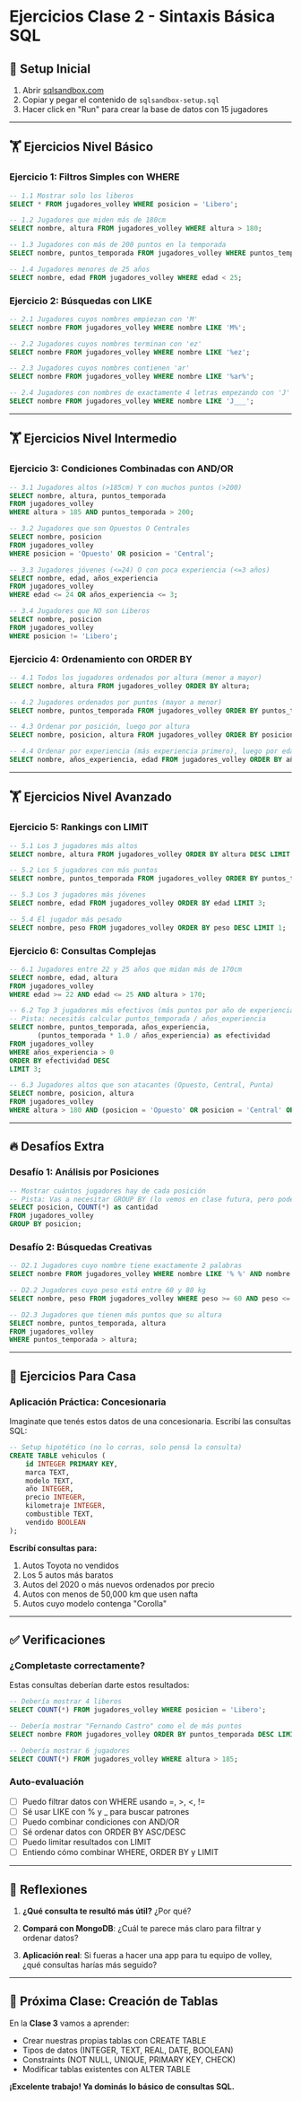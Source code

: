 # Ejercicios Clase 2 - Sintaxis Básica SQL

## 🚀 Setup Inicial
1. Abrir [sqlsandbox.com](https://sqlsandbox.com)
2. Copiar y pegar el contenido de `sqlsandbox-setup.sql`
3. Hacer click en "Run" para crear la base de datos con 15 jugadores

---

## 🏋️ Ejercicios Nivel Básico

### Ejercicio 1: Filtros Simples con WHERE
```sql
-- 1.1 Mostrar solo los liberos
SELECT * FROM jugadores_volley WHERE posicion = 'Libero';

-- 1.2 Jugadores que miden más de 180cm
SELECT nombre, altura FROM jugadores_volley WHERE altura > 180;

-- 1.3 Jugadores con más de 200 puntos en la temporada
SELECT nombre, puntos_temporada FROM jugadores_volley WHERE puntos_temporada > 200;

-- 1.4 Jugadores menores de 25 años
SELECT nombre, edad FROM jugadores_volley WHERE edad < 25;
```

### Ejercicio 2: Búsquedas con LIKE
```sql
-- 2.1 Jugadores cuyos nombres empiezan con 'M'
SELECT nombre FROM jugadores_volley WHERE nombre LIKE 'M%';

-- 2.2 Jugadores cuyos nombres terminan con 'ez'
SELECT nombre FROM jugadores_volley WHERE nombre LIKE '%ez';

-- 2.3 Jugadores cuyos nombres contienen 'ar'
SELECT nombre FROM jugadores_volley WHERE nombre LIKE '%ar%';

-- 2.4 Jugadores con nombres de exactamente 4 letras empezando con 'J'
SELECT nombre FROM jugadores_volley WHERE nombre LIKE 'J___';
```

---

## 🏋️ Ejercicios Nivel Intermedio

### Ejercicio 3: Condiciones Combinadas con AND/OR
```sql
-- 3.1 Jugadores altos (>185cm) Y con muchos puntos (>200)
SELECT nombre, altura, puntos_temporada 
FROM jugadores_volley 
WHERE altura > 185 AND puntos_temporada > 200;

-- 3.2 Jugadores que son Opuestos O Centrales
SELECT nombre, posicion 
FROM jugadores_volley 
WHERE posicion = 'Opuesto' OR posicion = 'Central';

-- 3.3 Jugadores jóvenes (<=24) O con poca experiencia (<=3 años)
SELECT nombre, edad, años_experiencia 
FROM jugadores_volley 
WHERE edad <= 24 OR años_experiencia <= 3;

-- 3.4 Jugadores que NO son Liberos
SELECT nombre, posicion 
FROM jugadores_volley 
WHERE posicion != 'Libero';
```

### Ejercicio 4: Ordenamiento con ORDER BY
```sql
-- 4.1 Todos los jugadores ordenados por altura (menor a mayor)
SELECT nombre, altura FROM jugadores_volley ORDER BY altura;

-- 4.2 Jugadores ordenados por puntos (mayor a menor)  
SELECT nombre, puntos_temporada FROM jugadores_volley ORDER BY puntos_temporada DESC;

-- 4.3 Ordenar por posición, luego por altura
SELECT nombre, posicion, altura FROM jugadores_volley ORDER BY posicion, altura DESC;

-- 4.4 Ordenar por experiencia (más experiencia primero), luego por edad
SELECT nombre, años_experiencia, edad FROM jugadores_volley ORDER BY años_experiencia DESC, edad;
```

---

## 🏋️ Ejercicios Nivel Avanzado

### Ejercicio 5: Rankings con LIMIT
```sql
-- 5.1 Los 3 jugadores más altos
SELECT nombre, altura FROM jugadores_volley ORDER BY altura DESC LIMIT 3;

-- 5.2 Los 5 jugadores con más puntos
SELECT nombre, puntos_temporada FROM jugadores_volley ORDER BY puntos_temporada DESC LIMIT 5;

-- 5.3 Los 3 jugadores más jóvenes
SELECT nombre, edad FROM jugadores_volley ORDER BY edad LIMIT 3;

-- 5.4 El jugador más pesado
SELECT nombre, peso FROM jugadores_volley ORDER BY peso DESC LIMIT 1;
```

### Ejercicio 6: Consultas Complejas
```sql
-- 6.1 Jugadores entre 22 y 25 años que midan más de 170cm
SELECT nombre, edad, altura 
FROM jugadores_volley 
WHERE edad >= 22 AND edad <= 25 AND altura > 170;

-- 6.2 Top 3 jugadores más efectivos (más puntos por año de experiencia)
-- Pista: necesitás calcular puntos_temporada / años_experiencia
SELECT nombre, puntos_temporada, años_experiencia,
       (puntos_temporada * 1.0 / años_experiencia) as efectividad
FROM jugadores_volley 
WHERE años_experiencia > 0
ORDER BY efectividad DESC 
LIMIT 3;

-- 6.3 Jugadores altos que son atacantes (Opuesto, Central, Punta)
SELECT nombre, posicion, altura 
FROM jugadores_volley 
WHERE altura > 180 AND (posicion = 'Opuesto' OR posicion = 'Central' OR posicion = 'Punta');
```

---

## 🔥 Desafíos Extra

### Desafío 1: Análisis por Posiciones
```sql
-- Mostrar cuántos jugadores hay de cada posición
-- Pista: Vas a necesitar GROUP BY (lo vemos en clase futura, pero podés intentar)
SELECT posicion, COUNT(*) as cantidad
FROM jugadores_volley 
GROUP BY posicion;
```

### Desafío 2: Búsquedas Creativas
```sql
-- D2.1 Jugadores cuyo nombre tiene exactamente 2 palabras
SELECT nombre FROM jugadores_volley WHERE nombre LIKE '% %' AND nombre NOT LIKE '% % %';

-- D2.2 Jugadores cuyo peso está entre 60 y 80 kg
SELECT nombre, peso FROM jugadores_volley WHERE peso >= 60 AND peso <= 80;

-- D2.3 Jugadores que tienen más puntos que su altura
SELECT nombre, puntos_temporada, altura 
FROM jugadores_volley 
WHERE puntos_temporada > altura;
```

---

## 🎯 Ejercicios Para Casa

### Aplicación Práctica: Concesionaria
Imaginate que tenés estos datos de una concesionaria. Escribí las consultas SQL:

```sql
-- Setup hipotético (no lo corras, solo pensá la consulta)
CREATE TABLE vehiculos (
    id INTEGER PRIMARY KEY,
    marca TEXT,
    modelo TEXT,
    año INTEGER,
    precio INTEGER,
    kilometraje INTEGER,
    combustible TEXT,
    vendido BOOLEAN
);
```

**Escribí consultas para:**
1. Autos Toyota no vendidos
2. Los 5 autos más baratos
3. Autos del 2020 o más nuevos ordenados por precio
4. Autos con menos de 50,000 km que usen nafta
5. Autos cuyo modelo contenga "Corolla"

---

## ✅ Verificaciones

### ¿Completaste correctamente?
Estas consultas deberían darte estos resultados:

```sql
-- Debería mostrar 4 liberos
SELECT COUNT(*) FROM jugadores_volley WHERE posicion = 'Libero';

-- Debería mostrar "Fernando Castro" como el de más puntos
SELECT nombre FROM jugadores_volley ORDER BY puntos_temporada DESC LIMIT 1;

-- Debería mostrar 6 jugadores
SELECT COUNT(*) FROM jugadores_volley WHERE altura > 185;
```

### Auto-evaluación
- [ ] Puedo filtrar datos con WHERE usando =, >, <, !=
- [ ] Sé usar LIKE con % y _ para buscar patrones
- [ ] Puedo combinar condiciones con AND/OR
- [ ] Sé ordenar datos con ORDER BY ASC/DESC  
- [ ] Puedo limitar resultados con LIMIT
- [ ] Entiendo cómo combinar WHERE, ORDER BY y LIMIT

---

## 🤔 Reflexiones

1. **¿Qué consulta te resultó más útil?** ¿Por qué?

2. **Compará con MongoDB**: ¿Cuál te parece más claro para filtrar y ordenar datos?

3. **Aplicación real**: Si fueras a hacer una app para tu equipo de volley, ¿qué consultas harías más seguido?

---

## 🎯 Próxima Clase: Creación de Tablas

En la **Clase 3** vamos a aprender:
- Crear nuestras propias tablas con CREATE TABLE
- Tipos de datos (INTEGER, TEXT, REAL, DATE, BOOLEAN)
- Constraints (NOT NULL, UNIQUE, PRIMARY KEY, CHECK)
- Modificar tablas existentes con ALTER TABLE

**¡Excelente trabajo! Ya dominás lo básico de consultas SQL.**